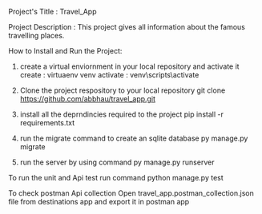 Project's Title : Travel_App

Project Description : This project gives all information about the famous travelling places.

How to Install and Run the Project:
1) create a virtual enviornment in your local repository and activate it 
    create : virtuaenv venv
    activate : venv\scripts\activate

2) Clone the project respository to your local repository
    git clone https://github.com/abbhau/travel_app.git

3) install all the deprndincies required to the project
    pip install -r requirements.txt

4) run the migrate command to create an sqlite database
    py manage.py migrate

5) run the server by using command
   py manage.py runserver

To run the unit and Api test run command
    python manage.py test

To check postman Api collection
   Open  travel_app.postman_collection.json file from destinations app and export it in postman app

    

  
